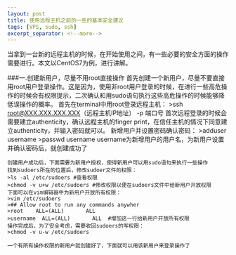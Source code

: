 ```yaml
---
layout: post
title: 使用远程主机之前的一些的基本安全建议
tags: [VPS, sudo, ssh]
excerpt_separator: <!--more-->
---
```

当拿到一台新的远程主机的时候，在开始使用之间，有一些必要的安全方面的操作需要进行。本文以CentOS7为例，进行讲解。
<!--more-->
###一.创建新用户，尽量不用root直接操作
    首先创建一个新用户，尽量不要直接用root用户登录操作。这是因为，使用非root用户登录的时候，在进行一些高危操作的时候会有权限提示，二次确认和用sudo语句执行这些高危操作的时候能够降低误操作的概率。
    首先在terminal中用root登录远程主机：
    >ssh root@XXX.XXX.XXX.XXX（远程主机IP地址） -p 端口号
    首次远程登录的时候会需要建立authenticity，确认远程主机的finger print，在信任主机的情况下同意建立authenticity，并输入密码就可以。
    新增用户并设置密码确认密码：
    >adduser username
    >passwd username
    username为新增用户的用户名，为新用户设置并确认密码后，就创建成功了

    创建用户成功后，下面需要为新用户授权，使得新用户可以用sudo语句来执行一些操作
    找到sudoers所在的位置后，修改sudoer文件的权限：
    >ls -al /etc/sudoers #查看权限
    >chmod -v u+w /etc/sudoers #修改权限以便在sudoers文件中给新用户开放权限
    下面可以在vim编辑器中为新用户开放所有权限：
    >vim /etc/sudoers
    >## Allow root to run any commands anywher
    >root    ALL=(ALL)       ALL
    >username  ALL=(ALL)       ALL  #增加这一行给新用户开放所有权限
    操作完成后，为了安全考虑，需要收回sudoers的写权限：
    >chmod -v u-w /etc/sudoers
    
    一个有所有操作权限的新用户就创建好了，下面就可以用该新用户来登录操作了

